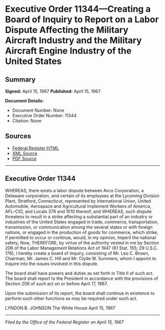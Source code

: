 # Executive Order 11344—Creating a Board of Inquiry to Report on a Labor Dispute Affecting the Military Aircraft Industry and the Military Aircraft Engine Industry of the United States

## Summary

**Signed:** April 15, 1967
**Published:** April 15, 1967

**Document Details:**
- Document Number: None
- Executive Order Number: 11344
- Citation: None

## Sources
- [Federal Register HTML](https://www.presidency.ucsb.edu/documents/executive-order-11344-creating-board-inquiry-report-labor-dispute-affecting-the-military)
- [XML Source](None)
- [PDF Source](None)

---

## Executive Order 11344

WHEREAS, there exists a labor dispute between Avco Corporation, a Delaware corporation, and certain of its employees at the Lycoming Division Plant, Stratford, Connecticut, represented by International Union, United Automobile, Aerospace and Agricultural Implement Workers of America, AFL–CIO, and Locals 376 and 1010 thereof; and
WHEREAS, such dispute threatens to result in a strike affecting a substantial part of an industry or industries of the United States engaged in trade, commerce, transportation, transmission, or communication among the several states or with foreign nations, or engaged in the production of goods for commerce, which strike, if permitted to occur or continue, would, in my opinion, imperil the national safety;
Now, THEREFORE, by virtue of the authority vested in me by Section 206 of the Labor Management Relations Act of 1947 (61 Stat. 155; 29 U.S.C. 176), I hereby create a board of inquiry, consisting of Mr. Leo C. Brown, Chairman, Mr. James C. Hill and Mr. Clyde W. Summers, whom I appoint to inquire into the issues involved in this dispute.

The board shall have powers and duties as set forth in Title II of such act. The board shall report to the President in accordance with the provisions of Section 206 of such act on or before April 17, 1967.

Upon the submission of its report, the board shall continue in existence to perform such other functions as may be required under such act.

LYNDON B. JOHNSON
The White House
April 15, 1967

---

*Filed by the Office of the Federal Register on April 15, 1967*
